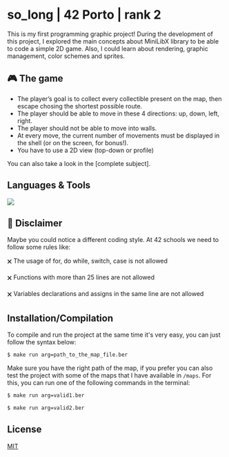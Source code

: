 # so_long | 42 Porto | rank 2

This is my first programming graphic project!
During the development of this project, I explored the main concepts about MiniLibX library to be able to code a simple 2D game. Also, I could learn about rendering, graphic management, color schemes and sprites.

## 🎮 The game

- The player’s goal is to collect every collectible present on the map, then escape
chosing the shortest possible route.
- The player should be able to move in these 4 directions: up, down, left, right.
- The player should not be able to move into walls.
- At every move, the current number of movements must be displayed in the shell (or on the screen, for bonus!).
- You have to use a 2D view (top-down or profile)

You can also take a look in the [complete subject]. 

## Languages & Tools
<p align="left">
  <a href="https://skillicons.dev">
    <img src="https://skillicons.dev/icons?i=c,Makefile" />
  </a>
  </p>
</p>

## 🚨 Disclaimer 
Maybe you could notice a different coding style. At 42 schools we need to follow some rules like:
<p>       🗙 The usage of for, do while, switch, case is not allowed<p> 
<p>       🗙 Functions with more than 25 lines are not allowed <p> 
<p>       🗙 Variables declarations and assigns in the same line are not allowed <p> 
    


## Installation/Compilation

To compile and run the project at the same time it's very easy, you can just follow the syntax below: 

```sh
$ make run arg=path_to_the_map_file.ber
```
Make sure you have the right path of the map, if you prefer you can also test the project with some of the maps that I have available in `/maps`. 
For this, you can run one of the following commands in the terminal: 
  
```sh
$ make run arg=valid1.ber
```
  
```sh
$ make run arg=valid2.ber
```
  
## License

[MIT](https://choosealicense.com/licenses/mit/)
